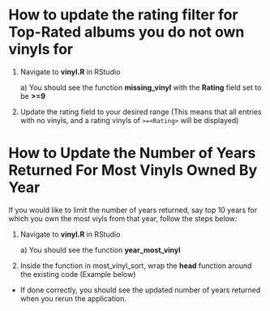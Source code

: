 # How to update the rating filter for Top-Rated albums you do not own vinyls for

1) Navigate to **vinyl.R** in RStudio

    a) You should see the function **missing_vinyl** with the **Rating** field set to be **>=9**

2) Update the rating field to your desired range (This means that all entries with no vinyls, and a rating vinyls of `>=<Rating>` will be displayed)

<!-- Show code snippet -->

<!-- Add a Note saying pick an integer value for Rating -->


# How to Update the Number of Years Returned For Most Vinyls Owned By Year

If you would like to limit the number of years returned, say top 10 years for which you own the most viyls from that year, follow the steps below:

1) Navigate to **vinyl.R** in RStudio

    a) You should see the function **year_most_vinyl**

2) Inside the function in most_vinyl_sort, wrap the **head** function around the existing code (Example below)

<!-- Add a note saying replace the '10' with their choice values !-->


- If done correctly, you should see the updated number of years returned when you rerun the application.